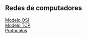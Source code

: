 ## Redes de computadores 


  [Modelo OSI](/Tecnologia/Redes_de_computadores/modelo_OSI.md)
  <br/>
  [Modelo TCP]()
  <br/>
  [Protocolos]()
  <br/>

